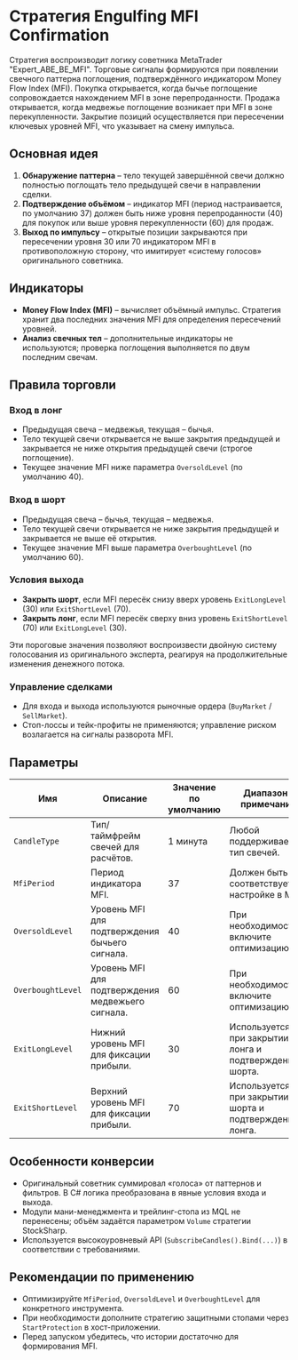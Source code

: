 # Стратегия Engulfing MFI Confirmation

Стратегия воспроизводит логику советника MetaTrader "Expert_ABE_BE_MFI". Торговые сигналы формируются при появлении свечного паттерна поглощения, подтверждённого индикатором Money Flow Index (MFI). Покупка открывается, когда бычье поглощение сопровождается нахождением MFI в зоне перепроданности. Продажа открывается, когда медвежье поглощение возникает при MFI в зоне перекупленности. Закрытие позиций осуществляется при пересечении ключевых уровней MFI, что указывает на смену импульса.

## Основная идея

1. **Обнаружение паттерна** – тело текущей завершённой свечи должно полностью поглощать тело предыдущей свечи в направлении сделки.
2. **Подтверждение объёмом** – индикатор MFI (период настраивается, по умолчанию 37) должен быть ниже уровня перепроданности (40) для покупок или выше уровня перекупленности (60) для продаж.
3. **Выход по импульсу** – открытые позиции закрываются при пересечении уровня 30 или 70 индикатором MFI в противоположную сторону, что имитирует «систему голосов» оригинального советника.

## Индикаторы

- **Money Flow Index (MFI)** – вычисляет объёмный импульс. Стратегия хранит два последних значения MFI для определения пересечений уровней.
- **Анализ свечных тел** – дополнительные индикаторы не используются; проверка поглощения выполняется по двум последним свечам.

## Правила торговли

### Вход в лонг

- Предыдущая свеча – медвежья, текущая – бычья.
- Тело текущей свечи открывается не выше закрытия предыдущей и закрывается не ниже открытия предыдущей свечи (строгое поглощение).
- Текущее значение MFI ниже параметра `OversoldLevel` (по умолчанию 40).

### Вход в шорт

- Предыдущая свеча – бычья, текущая – медвежья.
- Тело текущей свечи открывается не ниже закрытия предыдущей и закрывается не выше её открытия.
- Текущее значение MFI выше параметра `OverboughtLevel` (по умолчанию 60).

### Условия выхода

- **Закрыть шорт**, если MFI пересёк снизу вверх уровень `ExitLongLevel` (30) или `ExitShortLevel` (70).
- **Закрыть лонг**, если MFI пересёк сверху вниз уровень `ExitShortLevel` (70) или `ExitLongLevel` (30).

Эти пороговые значения позволяют воспроизвести двойную систему голосования из оригинального эксперта, реагируя на продолжительные изменения денежного потока.

### Управление сделками

- Для входа и выхода используются рыночные ордера (`BuyMarket` / `SellMarket`).
- Стоп-лоссы и тейк-профиты не применяются; управление риском возлагается на сигналы разворота MFI.

## Параметры

| Имя | Описание | Значение по умолчанию | Диапазон / примечания |
| --- | -------- | --------------------- | ---------------------- |
| `CandleType` | Тип/таймфрейм свечей для расчётов. | 1 минута | Любой поддерживаемый тип свечей. |
| `MfiPeriod` | Период индикатора MFI. | 37 | Должен быть > 0; соответствует настройке в MQL. |
| `OversoldLevel` | Уровень MFI для подтверждения бычьего сигнала. | 40 | При необходимости включите оптимизацию. |
| `OverboughtLevel` | Уровень MFI для подтверждения медвежьего сигнала. | 60 | При необходимости включите оптимизацию. |
| `ExitLongLevel` | Нижний уровень MFI для фиксации прибыли. | 30 | Используется при закрытии лонга и подтверждении шорта. |
| `ExitShortLevel` | Верхний уровень MFI для фиксации прибыли. | 70 | Используется при закрытии шорта и подтверждении лонга. |

## Особенности конверсии

- Оригинальный советник суммировал «голоса» от паттернов и фильтров. В C# логика преобразована в явные условия входа и выхода.
- Модули мани-менеджмента и трейлинг-стопа из MQL не перенесены; объём задаётся параметром `Volume` стратегии StockSharp.
- Используется высокоуровневый API (`SubscribeCandles().Bind(...)`) в соответствии с требованиями.

## Рекомендации по применению

- Оптимизируйте `MfiPeriod`, `OversoldLevel` и `OverboughtLevel` для конкретного инструмента.
- При необходимости дополните стратегию защитными стопами через `StartProtection` в хост-приложении.
- Перед запуском убедитесь, что истории достаточно для формирования MFI.
